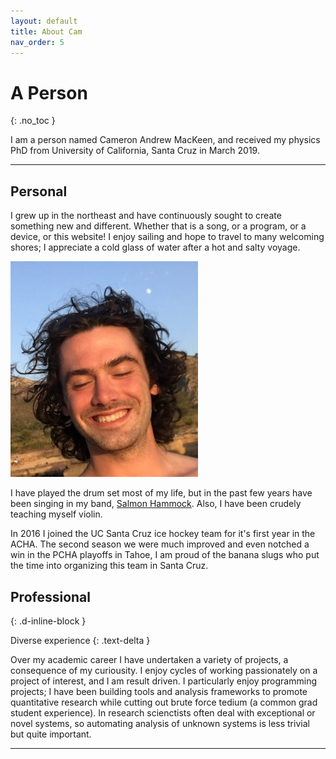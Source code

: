 ```yaml
---
layout: default
title: About Cam
nav_order: 5
---
```


# A Person
{: .no_toc }

I am a person named Cameron Andrew MacKeen, and received my physics PhD from
University of California, Santa Cruz in March 2019.


---
## Personal

I grew up in the northeast and have continuously sought to create something new
and different. Whether that is a song, or a program, or a device, or this
website!  I enjoy sailing and hope to travel to many welcoming shores; I
appreciate a cold glass of water after a hot and salty voyage. 

![Camandre MacKeen](/assets/cam_mallorca.jpeg)

I have played the drum set most of my life, but in the past few years have
been singing in my band, [Salmon Hammock](http://www.soundcloud.com/salmonhammock). Also, I
have been crudely teaching myself violin.

In 2016 I joined the UC Santa Cruz ice hockey team for it's first year in the
ACHA. The second season we were much
improved and  even notched a win in the PCHA playoffs in Tahoe, I am proud of
the banana slugs who put the time into organizing this team in Santa Cruz. 

## Professional
{: .d-inline-block }

Diverse experience
{: .text-delta }

Over my academic career I have undertaken a variety of projects, a consequence
of my curiousity. I enjoy cycles of working passionately on a project of
interest, and I am result driven. I particularly enjoy programming projects; I
have been building tools and analysis frameworks to promote quantitative
research while cutting out brute force tedium (a common grad student
experience). In research scienctists often deal with exceptional or novel
systems, so automating analysis of unknown systems is less trivial but
quite important. 



---
